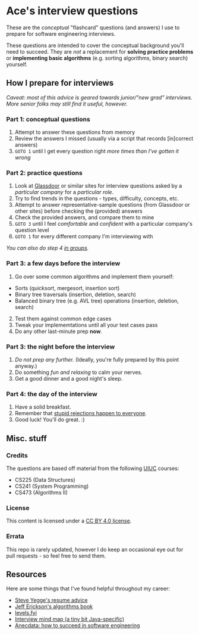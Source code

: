 # Ace's interview questions
These are the _conceptual_ "flashcard" questions (and answers) I use to prepare for software engineering interviews.

These questions are intended to cover the conceptual background you'll need to succeed. They are _not_ a replacement for **solving practice problems** or **implementing basic algorithms** (e.g. sorting algorithms, binary search) yourself.

## How I prepare for interviews
_Caveat: most of this advice is geared towards junior/"new grad" interviews. More senior folks may still find it useful, however._

### Part 1: conceptual questions
1. Attempt to answer these questions from memory
2. Review the answers I missed (usually via a script that records [in]correct answers)
3. `GOTO 1` until I get every question right _more times than I've gotten it wrong_

### Part 2: practice questions
1. Look at [Glassdoor](https://glassdoor.com) or similar sites for interview questions asked by a _particular company_ for a _particular role_.
2. Try to find trends in the questions - types, difficulty, concepts, etc.
3. Attempt to answer representative-sample questions (from Glassdoor or other sites) before checking the (provided) answers
4. Check the provided answers, and compare them to mine
5. `GOTO 3` until I feel _comfortable_ and _confident_ with a particular company's question level
6. `GOTO 1` for every different company I'm interviewing with

_You can also do step 4 [in groups](http://ideas.time.com/2011/11/30/the-protege-effect/)._

### Part 3: a few days before the interview
1. Go over some common algorithms and implement them yourself:
- Sorts (quicksort, mergesort, insertion sort)
- Binary tree traversals (insertion, deletion, search)
- Balanced binary tree (e.g. AVL tree) operations (insertion, deletion, search)
2. Test them against common edge cases
3. Tweak your implememtations until all your test cases pass
4. Do any other last-minute prep **now**.

### Part 3: the night before the interview
1. _Do not prep any further._ (Ideally, you're fully prepared by this point anyway.)
2. Do something _fun and relaxing_ to calm your nerves.
3. Get a good dinner and a good night's sleep.

### Part 4: the day of the interview
1. Have a solid breakfast.
2. Remember that [stupid rejections happen to everyone](https://rejected.us/).
3. Good luck! You'll do great. :)

## Misc. stuff
### Credits
The questions are based off material from the following [UIUC](https://illinois.edu) courses:
- CS225 (Data Structures)
- CS241 (System Programming)
- CS473 (Algorithms II)

### License
This content is licensed under a [CC BY 4.0 license](https://creativecommons.org/licenses/by/4.0/).

### Errata
This repo is rarely updated, however I do keep an occasional eye out for pull requests - so feel free to send them.

## Resources
Here are some things that I've found helpful throughout my career:
- [Steve Yegge's resume advice](https://steve-yegge.blogspot.com/2007/09/ten-tips-for-slightly-less-awful-resume.html)
- [Jeff Erickson's algorithms book](https://algorithms.wtf)
- [levels.fyi](https://levels.fyi)
- [Interview mind map (a tiny bit Java-specific)](https://www.reddit.com/r/cscareerquestions/comments/6tc4uw/i_created_a_mind_map_of_nearly_all_the_concepts/)
- [Anecdata: how to succeed in software engineering](https://www.reddit.com/r/cscareerquestions/comments/49iyhw/to_those_more_successful_than_most_how_do_you_get/)
